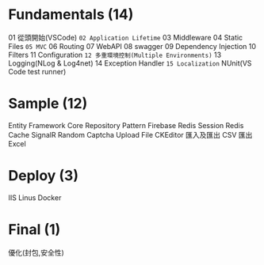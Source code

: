 # Fundamentals (14)
01 從頭開始(VSCode)
`02 Application Lifetime`
03 Middleware
04 Static Files
`05 MVC`
06 Routing
07 WebAPI
08 swagger
09 Dependency Injection
10 Filters
11 Configuration
`12 多重環境控制(Multiple Environments)`
13 Logging(NLog & Log4net)
14 Exception Handler
`15 Localization`
NUnit(VS Code test runner)

# Sample (12)
Entity Framework Core
Repository Pattern
Firebase
Redis Session
Redis Cache
SignalR
Random Captcha
Upload File
CKEditor
匯入及匯出 CSV
匯出 Excel

# Deploy (3)
IIS
Linus
Docker

# Final (1)
優化(封包,安全性)